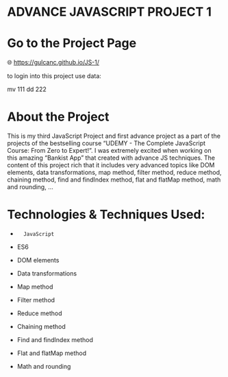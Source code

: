 # ADVANCE JAVASCRIPT PROJECT 1

# Go to the Project Page
:globe_with_meridians: https://gulcanc.github.io/JS-1/

to login into this project use data: 

mv 111
dd 222

# About the Project
This is my third JavaScript Project and first advance project as a part of the projects of the bestselling course “UDEMY - The Complete JavaScript Course: From Zero to Expert!”. 
I was extremely excited when working on this amazing “Bankist App” that created with advance JS techniques. The content of this project rich that it includes very advanced topics like DOM elements, data transformations, map method, filter method, reduce method, chaining method, find and findIndex method, flat and flatMap method, math and rounding, …

# Technologies & Techniques Used:
*       JavaScript 

*	ES6

*	DOM elements

*	Data transformations

*	Map method

*	Filter method

*	Reduce method

*	Chaining method

*	Find and findIndex method

*	Flat and flatMap method

*	Math and rounding


